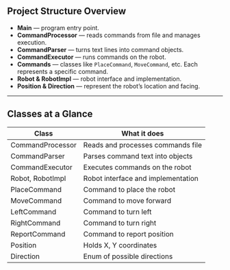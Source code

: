 ## Project Structure Overview

- **Main** — program entry point.
- **CommandProcessor** — reads commands from file and manages execution.
- **CommandParser** — turns text lines into command objects.
- **CommandExecutor** — runs commands on the robot.
- **Commands** — classes like `PlaceCommand`, `MoveCommand`, etc. Each represents a specific command.
- **Robot & RobotImpl** — robot interface and implementation.
- **Position & Direction** — represent the robot’s location and facing.

---

## Classes at a Glance

| Class             | What it does                          |
|-------------------|-------------------------------------|
| CommandProcessor  | Reads and processes commands file   |
| CommandParser     | Parses command text into objects     |
| CommandExecutor   | Executes commands on the robot       |
| Robot, RobotImpl  | Robot interface and implementation   |
| PlaceCommand      | Command to place the robot            |
| MoveCommand       | Command to move forward               |
| LeftCommand       | Command to turn left                  |
| RightCommand      | Command to turn right                 |
| ReportCommand     | Command to report position            |
| Position          | Holds X, Y coordinates                |
| Direction         | Enum of possible directions           |

